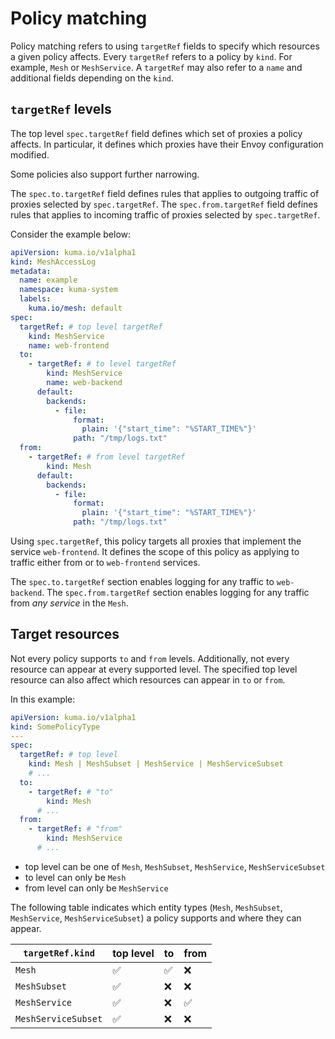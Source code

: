 # Policy matching

Policy matching refers to using `targetRef` fields to specify which resources
a given policy affects. Every `targetRef` refers to a policy by `kind`.
For example, `Mesh` or `MeshService`. A `targetRef` may also refer to a `name`
and additional fields depending on the `kind`.

## `targetRef` levels

The top level `spec.targetRef` field defines which set of proxies a policy affects.
In particular, it defines which proxies have their Envoy configuration modified.

Some policies also support further narrowing.

The `spec.to.targetRef` field defines rules that applies to outgoing traffic of proxies selected by `spec.targetRef`.
The `spec.from.targetRef` field defines rules that applies to incoming traffic of proxies selected by `spec.targetRef`.

Consider the example below:

```yaml
apiVersion: kuma.io/v1alpha1
kind: MeshAccessLog
metadata:
  name: example
  namespace: kuma-system
  labels:
    kuma.io/mesh: default
spec:
  targetRef: # top level targetRef
    kind: MeshService
    name: web-frontend
  to:
    - targetRef: # to level targetRef
        kind: MeshService
        name: web-backend
      default:
        backends:
          - file:
              format:
                plain: '{"start_time": "%START_TIME%"}'
              path: "/tmp/logs.txt"
  from:
    - targetRef: # from level targetRef
        kind: Mesh
      default:
        backends:
          - file:
              format:
                plain: '{"start_time": "%START_TIME%"}'
              path: "/tmp/logs.txt"
```

Using `spec.targetRef`, this policy targets all proxies that implement the service `web-frontend`.
It defines the scope of this policy as applying
to traffic either from or to `web-frontend` services.

The `spec.to.targetRef` section enables logging for any traffic to `web-backend`.
The `spec.from.targetRef` section enables logging for any traffic from _any service_ in the `Mesh`.

## Target resources

Not every policy supports `to` and `from` levels. Additionally, not every resource can
appear at every supported level. The specified top level resource can also affect which
resources can appear in `to` or `from`.

In this example:

```yaml
apiVersion: kuma.io/v1alpha1
kind: SomePolicyType
---
spec:
  targetRef: # top level
    kind: Mesh | MeshSubset | MeshService | MeshServiceSubset
    # ...
  to:
    - targetRef: # "to"
        kind: Mesh
      # ...
  from:
    - targetRef: # "from"
        kind: MeshService
      # ...
```

- top level can be one of `Mesh`, `MeshSubset`, `MeshService`, `MeshServiceSubset`
- to level can only be `Mesh`
- from level can only be `MeshService`

The following table indicates which entity types (`Mesh`, `MeshSubset`, `MeshService`, `MeshServiceSubset`) a policy supports
and where they can appear.

| `targetRef.kind`    | top level | to  | from |
| ------------------- | --------- | --- | ---- |
| `Mesh`              | ✅        | ✅  | ❌   |
| `MeshSubset`        | ✅        | ❌  | ❌   |
| `MeshService`       | ✅        | ❌  | ✅   |
| `MeshServiceSubset` | ✅        | ❌  | ❌   |
